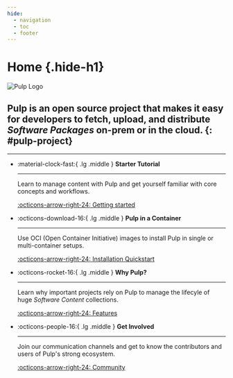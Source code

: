 ```yaml
---
hide:
  - navigation
  - toc
  - footer
---
```


# Home {.hide-h1}
<div class="hero-header" markdown>

![Pulp Logo](site:pulpcore/docs/assets/pulp_logo_big.png)

## Pulp is an open source project that makes it easy for developers to fetch, upload, and distribute *Software Packages* on-prem or in the cloud. {: #pulp-project}

</div>

---

<div class="grid cards" markdown>

-   :material-clock-fast:{ .lg .middle } **Starter Tutorial**

    ---

    Learn to manage content with Pulp and get yourself familiar with core concepts and workflows.

    [:octicons-arrow-right-24: Getting started](site:pulpcore/docs/user/tutorials/)

-   :octicons-download-16:{ .lg .middle } **Pulp in a Container**

    ---

    Use OCI (Open Container Initiative) images to install Pulp in single or multi-container setups.

    [:octicons-arrow-right-24: Installation Quickstart](site:pulp-oci-images/docs/admin/tutorials/quickstart/)

-   :octicons-rocket-16:{ .lg .middle } **Why Pulp?**

    ---

    Learn why important projects rely on Pulp to manage the lifecyle of huge *Software Content* collections.

    [:octicons-arrow-right-24: Features](site:help/more/why-pulp/)

-   :octicons-people-16:{ .lg .middle } **Get Involved**

    ---

    Join our communication channels and get to know the contributors and users of Pulp's strong ecosystem.

    [:octicons-arrow-right-24: Community](site:help/community/get-involved/)

</div>
